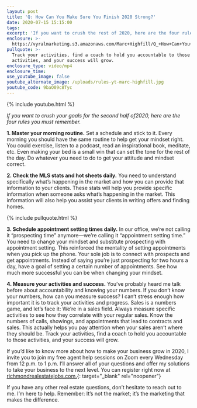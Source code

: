 ```yaml
---
layout: post
title: 'Q: How Can You Make Sure You Finish 2020 Strong?'
date: 2020-07-15 15:15:00
tags:
excerpt: 'If you want to crush the rest of 2020, here are the four rules to remember.'
enclosure: >-
  https://vyralmarketing.s3.amazonaws.com/Marc+Highfill/Q_+How+Can+You+Make+Sure+You+Finish+2020+Strong_.mp4
pullquote: >-
  Track your activities, find a coach to hold you accountable to those
  activities, and your success will grow.
enclosure_type: video/mp4
enclosure_time:
use_youtube_image: false
youtube_alternate_image: /uploads/rules-yt-marc-highfill.jpg
youtube_code: 9baO09c8Tyc
---
```


{% include youtube.html %}

*If you want to crush your goals for the second half of2020, here are the four rules you must remember.&nbsp;*

**1\. Master your morning routine.** Set a schedule and stick to it. Every morning you should have the same routine to help get your mindset right. You could exercise, listen to a podcast, read an inspirational book, meditate, etc. Even making your bed is a small win that can set the tone for the rest of the day. Do whatever you need to do to get your attitude and mindset correct.&nbsp;

**2\. Check the MLS stats and hot sheets daily.** You need to understand specifically what’s happening in the market and how you can provide that information to your clients. These stats will help you provide specific information when someone asks what’s happening in the market. This information will also help you assist your clients in writing offers and finding homes.

{% include pullquote.html %}

**3\. Schedule appointment setting times daily.** In our office, we’re not calling it “prospecting time” anymore—we’re calling it “appointment setting time.” You need to change your mindset and substitute prospecting with appointment setting. This reinforced the mentality of setting appointments when you pick up the phone. Your sole job is to connect with prospects and get appointments. Instead of saying you’re just prospecting for two hours a day, have a goal of setting a certain number of appointments. See how much more successful you can be when changing your mindset.&nbsp;

**4\. Measure your activities and success.** You’ve probably heard me talk before about accountability and knowing your numbers. If you don’t know your numbers, how can you measure success? I can’t stress enough how important it is to track your activities and progress. Sales is a numbers game, and let’s face it: We’re in a sales field. Always measure specific activities to see how they correlate with your regular sales. Know the numbers of calls, showings, and appointments that lead to contracts and sales. This actually helps you pay attention when your sales aren’t where they should be. Track your activities, find a coach to hold you accountable to those activities, and your success will grow.&nbsp;

If you’d like to know more about how to make your business grow in 2020, I invite you to join my free agent help sessions on Zoom every Wednesday from 12 p.m. to 1 p.m. I’ll answer all of your questions and offer my solutions to take your business to the next level. You can register right now at [richmondrealestatejobs.com.](richmondrealestatejobs.com.){: target="_blank" rel="noopener"}

If you have any other real estate questions, don’t hesitate to reach out to me. I’m here to help. Remember: It’s not the market; it’s the marketing that makes the difference.
